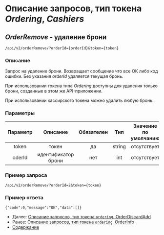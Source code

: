 Описание запросов, тип токена _Ordering_, _Cashiers_
=====================================

_OrderRemove_ - удаление брони
-------------
`/api/v2/orderRemove/?orderId={orderId}&token={token}`

### Описание
Запрос на удаление брони. Возвращает сообщение что все ОК либо код ошибки. 
Без указания _orderId_ удаляется текущая бронь.

При использовании токена типа _Ordering_ доступны для удаления только брони, созданные в этом же API-приложении.

При использовании кассирского токена можно удалить любую бронь.

### Параметры
|    Параметр   |         Описание        | Обязателен |   Тип  | Значение по умолчанию |
|:-------------:|:-----------------------:|:----------:|:------:|:---------------------:|
|     token     |          токен          |     да     | string |      отсутствует      |
|     oderId    |   идентификатор брони   |     нет    |   int  |      отсутствует      |

### Пример запроса
`/api/v2/orderRemove/?orderId=2&token={token}`

### Пример ответа
```
{"code":0,"message":"OK","data":[]}
```

* Далее: [Описание запросов, тип токена `ordering`. OrderDiscardAdd](orderDiscardAdd)
* Ранее: [Описание запросов, тип токена `ordering`. OrderInfo](orderInfo)
* [Содержание](../index)